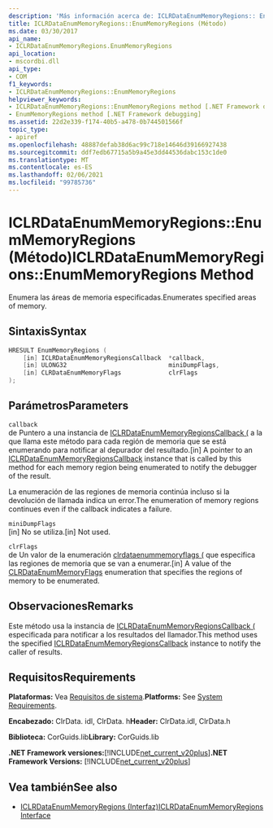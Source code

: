 ```yaml
---
description: 'Más información acerca de: ICLRDataEnumMemoryRegions:: EnumMemoryRegions (método)'
title: ICLRDataEnumMemoryRegions::EnumMemoryRegions (Método)
ms.date: 03/30/2017
api_name:
- ICLRDataEnumMemoryRegions.EnumMemoryRegions
api_location:
- mscordbi.dll
api_type:
- COM
f1_keywords:
- ICLRDataEnumMemoryRegions::EnumMemoryRegions
helpviewer_keywords:
- ICLRDataEnumMemoryRegions::EnumMemoryRegions method [.NET Framework debugging]
- EnumMemoryRegions method [.NET Framework debugging]
ms.assetid: 22d2e339-f174-40b5-a478-0b744501566f
topic_type:
- apiref
ms.openlocfilehash: 48887defab38d6ac99c718e14646d39166927438
ms.sourcegitcommit: ddf7edb67715a5b9a45e3dd44536dabc153c1de0
ms.translationtype: MT
ms.contentlocale: es-ES
ms.lasthandoff: 02/06/2021
ms.locfileid: "99785736"
---
```

# <a name="iclrdataenummemoryregionsenummemoryregions-method"></a><span data-ttu-id="726b5-103">ICLRDataEnumMemoryRegions::EnumMemoryRegions (Método)</span><span class="sxs-lookup"><span data-stu-id="726b5-103">ICLRDataEnumMemoryRegions::EnumMemoryRegions Method</span></span>

<span data-ttu-id="726b5-104">Enumera las áreas de memoria especificadas.</span><span class="sxs-lookup"><span data-stu-id="726b5-104">Enumerates specified areas of memory.</span></span>  
  
## <a name="syntax"></a><span data-ttu-id="726b5-105">Sintaxis</span><span class="sxs-lookup"><span data-stu-id="726b5-105">Syntax</span></span>  
  
```cpp  
HRESULT EnumMemoryRegions (  
    [in] ICLRDataEnumMemoryRegionsCallback  *callback,  
    [in] ULONG32                            miniDumpFlags,  
    [in] CLRDataEnumMemoryFlags             clrFlags  
);  
```  
  
## <a name="parameters"></a><span data-ttu-id="726b5-106">Parámetros</span><span class="sxs-lookup"><span data-stu-id="726b5-106">Parameters</span></span>  

 `callback`  
 <span data-ttu-id="726b5-107">de Puntero a una instancia de [ICLRDataEnumMemoryRegionsCallback (](iclrdataenummemoryregionscallback-interface.md) a la que llama este método para cada región de memoria que se está enumerando para notificar al depurador del resultado.</span><span class="sxs-lookup"><span data-stu-id="726b5-107">[in] A pointer to an [ICLRDataEnumMemoryRegionsCallback](iclrdataenummemoryregionscallback-interface.md) instance that is called by this method for each memory region being enumerated to notify the debugger of the result.</span></span>  
  
 <span data-ttu-id="726b5-108">La enumeración de las regiones de memoria continúa incluso si la devolución de llamada indica un error.</span><span class="sxs-lookup"><span data-stu-id="726b5-108">The enumeration of memory regions continues even if the callback indicates a failure.</span></span>  
  
 `miniDumpFlags`  
 <span data-ttu-id="726b5-109">[in] No se utiliza.</span><span class="sxs-lookup"><span data-stu-id="726b5-109">[in] Not used.</span></span>  
  
 `clrFlags`  
 <span data-ttu-id="726b5-110">de Un valor de la enumeración [clrdataenummemoryflags (](clrdataenummemoryflags-enumeration.md) que especifica las regiones de memoria que se van a enumerar.</span><span class="sxs-lookup"><span data-stu-id="726b5-110">[in] A value of the [CLRDataEnumMemoryFlags](clrdataenummemoryflags-enumeration.md) enumeration that specifies the regions of memory to be enumerated.</span></span>  
  
## <a name="remarks"></a><span data-ttu-id="726b5-111">Observaciones</span><span class="sxs-lookup"><span data-stu-id="726b5-111">Remarks</span></span>  

 <span data-ttu-id="726b5-112">Este método usa la instancia de [ICLRDataEnumMemoryRegionsCallback (](iclrdataenummemoryregionscallback-interface.md) especificada para notificar a los resultados del llamador.</span><span class="sxs-lookup"><span data-stu-id="726b5-112">This method uses the specified [ICLRDataEnumMemoryRegionsCallback](iclrdataenummemoryregionscallback-interface.md) instance to notify the caller of results.</span></span>  
  
## <a name="requirements"></a><span data-ttu-id="726b5-113">Requisitos</span><span class="sxs-lookup"><span data-stu-id="726b5-113">Requirements</span></span>  

 <span data-ttu-id="726b5-114">**Plataformas:** Vea [Requisitos de sistema](../../get-started/system-requirements.md).</span><span class="sxs-lookup"><span data-stu-id="726b5-114">**Platforms:** See [System Requirements](../../get-started/system-requirements.md).</span></span>  
  
 <span data-ttu-id="726b5-115">**Encabezado:** ClrData. idl, ClrData. h</span><span class="sxs-lookup"><span data-stu-id="726b5-115">**Header:** ClrData.idl, ClrData.h</span></span>  
  
 <span data-ttu-id="726b5-116">**Biblioteca:** CorGuids.lib</span><span class="sxs-lookup"><span data-stu-id="726b5-116">**Library:** CorGuids.lib</span></span>  
  
 <span data-ttu-id="726b5-117">**.NET Framework versiones:**[!INCLUDE[net_current_v20plus](../../../../includes/net-current-v20plus-md.md)]</span><span class="sxs-lookup"><span data-stu-id="726b5-117">**.NET Framework Versions:** [!INCLUDE[net_current_v20plus](../../../../includes/net-current-v20plus-md.md)]</span></span>  
  
## <a name="see-also"></a><span data-ttu-id="726b5-118">Vea también</span><span class="sxs-lookup"><span data-stu-id="726b5-118">See also</span></span>

- [<span data-ttu-id="726b5-119">ICLRDataEnumMemoryRegions (Interfaz)</span><span class="sxs-lookup"><span data-stu-id="726b5-119">ICLRDataEnumMemoryRegions Interface</span></span>](iclrdataenummemoryregions-interface.md)
